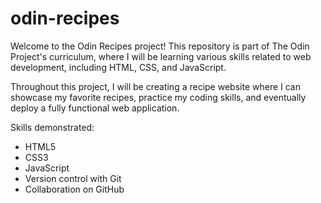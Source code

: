 # odin-recipes
Welcome to the Odin Recipes project! This repository is part of The Odin Project's curriculum, where I will be learning various skills related to web development, including HTML, CSS, and JavaScript.

Throughout this project, I will be creating a recipe website where I can showcase my favorite recipes, practice my coding skills, and eventually deploy a fully functional web application.

Skills demonstrated:
- HTML5
- CSS3
- JavaScript
- Version control with Git
- Collaboration on GitHub